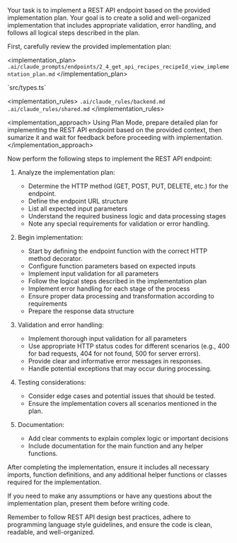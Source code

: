 Your task is to implement a REST API endpoint based on the provided implementation plan. Your goal is to create a solid and well-organized implementation that includes appropriate validation, error handling, and follows all logical steps described in the plan.

First, carefully review the provided implementation plan:

<implementation_plan>
`.ai/claude_prompts/endpoints/2_4_get_api_recipes_recipeId_view_implementation_plan.md`
</implementation_plan>

<types>
`src/types.ts`
</types>

<implementation_rules>
`.ai/claude_rules/backend.md`
`.ai/claude_rules/shared.md`
</implementation_rules>

<implementation_approach>
Using Plan Mode, prepare detailed plan for implementing the REST API endpoint based on the provided context, then sumarize it and wait for feedback before proceeding with implementation.
</implementation_approach>

Now perform the following steps to implement the REST API endpoint:

1. Analyze the implementation plan:
   - Determine the HTTP method (GET, POST, PUT, DELETE, etc.) for the endpoint.
   - Define the endpoint URL structure
   - List all expected input parameters
   - Understand the required business logic and data processing stages
   - Note any special requirements for validation or error handling.

2. Begin implementation:
   - Start by defining the endpoint function with the correct HTTP method decorator.
   - Configure function parameters based on expected inputs
   - Implement input validation for all parameters
   - Follow the logical steps described in the implementation plan
   - Implement error handling for each stage of the process
   - Ensure proper data processing and transformation according to requirements
   - Prepare the response data structure

3. Validation and error handling:
   - Implement thorough input validation for all parameters
   - Use appropriate HTTP status codes for different scenarios (e.g., 400 for bad requests, 404 for not found, 500 for server errors).
   - Provide clear and informative error messages in responses.
   - Handle potential exceptions that may occur during processing.

4. Testing considerations:
   - Consider edge cases and potential issues that should be tested.
   - Ensure the implementation covers all scenarios mentioned in the plan.

5. Documentation:
   - Add clear comments to explain complex logic or important decisions
   - Include documentation for the main function and any helper functions.

After completing the implementation, ensure it includes all necessary imports, function definitions, and any additional helper functions or classes required for the implementation.

If you need to make any assumptions or have any questions about the implementation plan, present them before writing code.

Remember to follow REST API design best practices, adhere to programming language style guidelines, and ensure the code is clean, readable, and well-organized.
